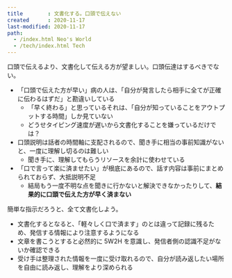 ```yaml
---
title        : 文書化する。口頭で伝えない
created      : 2020-11-17
last-modified: 2020-11-17
path:
  - /index.html Neo's World
  - /tech/index.html Tech
---
```


口頭で伝えるより、文書化して伝える方が望ましい。口頭伝達はするべきでない。

- 「口頭で伝えた方が早い」病の人は、「自分が発言したら相手に全てが正確に伝わるはずだ」と勘違いしている
  - 「早く終わる」と思っているそれは、「自分が知っていることをアウトプットする時間」しか見ていない
  - どうせタイピング速度が遅いから文書化することを嫌っているだけでは？
- 口頭説明は話者の時間軸に支配されるので、聞き手に相当の事前知識がないと、一度に理解し切るのは難しい
  - 聞き手に、理解してもらうリソースを余計に使わせている
- 「口で言って楽に済ませたい」が根底にあるので、話す内容は事前にまとめられておらず、大抵説明不足
  - 結局もう一度不明な点を聞きに行かないと解決できなかったりして、__結果的に口頭で伝えた方が早く済まない__

簡単な指示だろうと、全て文書化しよう。

- 文書化するとなると、「軽々しく口で済ます」のとは違って記録に残るため、発信する情報により注意するようになる
- 文章を書こうとすると必然的に 5W2H を意識し、発信者側の認識不足がないか確認できる
- 受け手は整理された情報を一度に受け取れるので、自分が読み返したい場所を自由に読み返し、理解をより深められる
